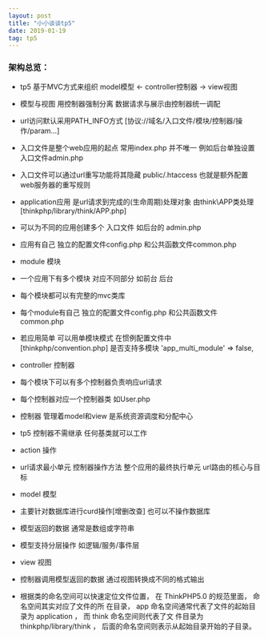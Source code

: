 ```yaml
---
layout: post
title: "小小谈谈tp5"
date: 2019-01-19
tag: tp5
---
```


### 架构总览：  

  * tp5 基于MVC方式来组织 model模型 <- controller控制器 -> view视图

  * 模型与视图 用控制器强制分离 数据请求与展示由控制器统一调配

  * url访问默认采用PATH_INFO方式 [协议://域名/入口文件/模块/控制器/操作/param...]

  * 入口文件是整个web应用的起点 常用index.php 并不唯一 例如后台单独设置入口文件admin.php

  * 入口文件可以通过url重写功能将其隐藏 public/.htaccess 也就是额外配置web服务器的重写规则

  * application应用 是url请求到完成的(生命周期)处理对象 由think\APP类处理 [thinkphp/library/think/APP.php]

  * 可以为不同的应用创建多个 入口文件 如后台的 admin.php

  * 应用有自己 独立的配置文件config.php 和公共函数文件common.php

  * module 模块

  * 一个应用下有多个模块 对应不同部分 如前台 后台

  * 每个模块都可以有完整的mvc类库

  * 每个module有自己 独立的配置文件config.php 和公共函数文件common.php

  * 若应用简单 可以用单模块模式 在惯例配置文件中 [thinkphp/convention.php]
  是否支持多模块 'app_multi_module' => false,

  * controller 控制器

  * 每个模块下可以有多个控制器负责响应url请求

  * 每个控制器对应一个控制器类 如User.php

  * 控制器 管理着model和view 是系统资源调度和分配中心

  * tp5 控制器不需继承 任何基类就可以工作

  * action 操作

  * url请求最小单元 控制器操作方法 整个应用的最终执行单元 url路由的核心与目标

  * model 模型

  * 主要针对数据库进行curd操作[增删改查] 也可以不操作数据库

  * 模型返回的数据 通常是数组或字符串

  * 模型支持分层操作 如逻辑/服务/事件层

  * view 视图

  * 控制器调用模型返回的数据 通过视图转换成不同的格式输出

  * 根据类的命名空间可以快速定位文件位置， 在 ThinkPHP5.0 的规范里面， 命名空间其实对应了文件的所
在目录， app 命名空间通常代表了文件的起始目录为 application ， 而 think 命名空间则代表了文
件目录为 thinkphp/library/think ， 后面的命名空间则表示从起始目录开始的子目录。
